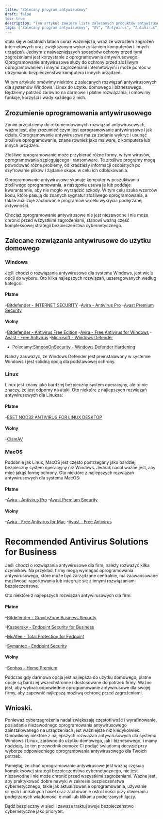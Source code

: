 ```yaml
---
title: "Zalecany program antywirusowy"
draft: false
toc: true
description: "Ten artykuł zawiera listę zalecanych produktów antywirusowych do użytku domowego i biznesowego, według rankingu SimeonOnSecurity. Rankingi są oparte na opiniach profesjonalistów i testach przeciwko złośliwym próbkom i obejmują jedynie możliwości antywirusowe, wykrywanie, doświadczenie użytkownika i wydajność. Użytkownicy systemu Windows mogą wybierać spośród opcji płatnych i bezpłatnych, natomiast użytkownicy systemów Linux i MacOS mają ograniczone możliwości, przy czym opcje płatne są dostępne tylko dla systemu Linux. Należy pamiętać, że AV nie jest wymagany na Linuksie lub MacOS, a korzystanie z jakiejkolwiek sieci VPN lub menedżera haseł dostarczonego z pakietem AV nie jest zalecane. Artykuł zawiera również zalecenia dotyczące dostawców VPN. Obecnie trwają prace nad zaleceniami dotyczącymi zastosowań biznesowych."
tags: ["Zalecany program antywirusowy", "AV", "Antywirus", "AntiVirus", "Produkty antywirusowe polecane przez SimeonOnSecurity", "VirusTotal", "Możliwości AV", "wykrywanie", "doświadczenie użytkownika", "wydajność", "Linux", "MacOS", "VPN", "menedżer haseł", "VPNS", "Zastosowanie domowe", "Windows", "Płatne", "Bitdefender - BEZPIECZEŃSTWO INTERNETOWE", "Avira - Antivirus Pro", "Avast Premium Security", "Bezpłatnie", "Bitdefender - Antivirus Free Edition", "Avira - darmowy program antywirusowy dla systemu Windows", "Avast - darmowy antywirus", "Microsoft - Windows Defender", "Utwardzanie systemu Windows Defender", "Linux", "ESET NOD32 ANTIVIRUS FOR LINUX DESKTOP", "ClamAV", "MacOS", "Zastosowanie biznesowe"]
---
```

 stała się w ostatnich latach coraz ważniejsza, wraz ze wzrostem zagrożeń internetowych oraz zwiększonym wykorzystaniem komputerów i innych urządzeń. Jednym z najważniejszych sposobów ochrony przed tymi zagrożeniami jest korzystanie z oprogramowania antywirusowego. Oprogramowanie antywirusowe służy do ochrony przed złośliwym oprogramowaniem i innymi zagrożeniami internetowymi i może pomóc w utrzymaniu bezpieczeństwa komputera i innych urządzeń.

W tym artykule omówimy niektóre z zalecanych rozwiązań antywirusowych dla systemów Windows i Linux do użytku domowego i biznesowego. Będziemy patrzeć zarówno na darmowe i płatne rozwiązania, i omówimy funkcje, korzyści i wady każdego z nich.

## Zrozumienie oprogramowania antywirusowego

Zanim przejdziemy do rekomendowanych rozwiązań antywirusowych, ważne jest, aby zrozumieć czym jest oprogramowanie antywirusowe i jak działa. Oprogramowanie antywirusowe ma za zadanie wykryć i usunąć złośliwe oprogramowanie, znane również jako malware, z komputera lub innych urządzeń.

Złośliwe oprogramowanie może przybierać różne formy, w tym wirusów, oprogramowania szpiegującego i ransomware. Te złośliwe programy mogą powodować różne problemy, od kradzieży informacji osobistych po szyfrowanie plików i żądanie okupu w celu ich odblokowania.

Oprogramowanie antywirusowe skanuje komputer w poszukiwaniu złośliwego oprogramowania, a następnie usuwa je lub poddaje kwarantannie, aby nie mogło wyrządzić szkody. W tym celu szuka wzorców kodu, które pasują do znanych sygnatur złośliwego oprogramowania, a także analizuje zachowanie programów w celu wykrycia podejrzanej aktywności.

Chociaż oprogramowanie antywirusowe nie jest niezawodne i nie może chronić przed wszystkimi zagrożeniami, stanowi ważną część kompleksowej strategii bezpieczeństwa cybernetycznego.

## Zalecane rozwiązania antywirusowe do użytku domowego

### Windows

Jeśli chodzi o rozwiązania antywirusowe dla systemu Windows, jest wiele opcji do wyboru. Oto kilka najlepszych rozwiązań, uszeregowanych według kategorii:

#### Płatne

-[Bitdefender - INTERNET SECURITY](https://amzn.to/3nfig7d)
-[Avira - Antivirus Pro](https://www.avira.com/en/antivirus-pro)
-[Avast Premium Security](https://amzn.to/2MA7jR2)

#### Wolny

-[Bitdefender - Antivirus Free Edition](https://www.bitdefender.com/solutions/free.html)
-[Avira - Free Antivirus for Windows](https://www.avira.com/en/free-antivirus-windows)
-[Avast - Free Antivirus](https://www.avast.com/en-us/index)
-[Microsoft - Windows Defender](https://www.microsoft.com/en-us/windows/comprehensive-security)
  - Polecamy:[SimeonOnSecurity - Windows Defender Hardening](https://github.com/simeononsecurity/Windows-Defender-Hardening)


Należy zauważyć, że Windows Defender jest preinstalowany w systemie Windows i jest solidną opcją dla podstawowej ochrony.

### Linux

Linux jest znany jako bardziej bezpieczny system operacyjny, ale to nie znaczy, że jest odporny na ataki. Oto niektóre z najlepszych rozwiązań antywirusowych dla Linuksa:

#### Płatne

-[ESET NOD32 ANTIVIRUS FOR LINUX DESKTOP](https://www.eset.com/int/home/antivirus-linux)

#### Wolny

-[ClamAV](https://www.clamav.net/)

### MacOS

Podobnie jak Linux, MacOS jest często postrzegany jako bardziej bezpieczny system operacyjny niż Windows. Jednak nadal ważne jest, aby mieć jakąś formę ochrony. Oto niektóre z najlepszych rozwiązań antywirusowych dla systemu MacOS:

#### Płatne

-[Avira - Antivirus Pro](https://www.avira.com/en/antivirus-pro)
-[Avast Premium Security](https://amzn.to/2MA7jR2)

#### Wolny

-[Avira - Free Antivirus for Mac](https://www.avira.com/en/free-antivirus-mac)
-[Avast - Free Antivirus](https://www.avast.com/en-us/index)

# Recommended Antivirus Solutions for Business

Jeśli chodzi o rozwiązania antywirusowe dla firm, należy rozważyć kilka czynników. Na przykład, firmy mogą wymagać oprogramowania antywirusowego, które może być zarządzane centralnie, ma zaawansowane możliwości raportowania lub integruje się z innymi rozwiązaniami bezpieczeństwa.

Oto niektóre z najlepszych rozwiązań antywirusowych dla firm:

#### Płatne

-[Bitdefender - GravityZone Business Security](https://www.bitdefender.com/business/)

-[Kaspersky - Endpoint Security for Business](https://www.kaspersky.com/small-to-medium-business-security/endpoint-security)

-[McAfee - Total Protection for Endpoint](https://www.mcafee.com/enterprise/en-us/products/total-protection-for-endpoint.html)

-[Symantec - Endpoint Security](https://www.symantec.com/products/endpoint-security)

#### Wolny

-[Sophos - Home Premium](https://home.sophos.com/)

Podczas gdy darmowa opcja jest najlepsza do użytku domowego, płatne opcje są bardziej wszechstronne i dostosowane do potrzeb firmy. Ważne jest, aby wybrać odpowiednie oprogramowanie antywirusowe dla swojej firmy, aby zapewnić najlepszą możliwą ochronę przed zagrożeniami.

## Wnioski.

Ponieważ cyberzagrożenia nadal zwiększają częstotliwość i wyrafinowanie, posiadanie niezawodnego oprogramowania antywirusowego zainstalowanego na urządzeniach jest ważniejsze niż kiedykolwiek. Omówiliśmy niektóre z najlepszych rozwiązań antywirusowych dla systemu Windows i Linux, zarówno do użytku domowego, jak i biznesowego, i mamy nadzieję, że ten przewodnik pomoże Ci podjąć świadomą decyzję przy wyborze odpowiedniego oprogramowania antywirusowego dla Twoich potrzeb.

Pamiętaj, że choć oprogramowanie antywirusowe jest ważną częścią kompleksowej strategii bezpieczeństwa cybernetycznego, nie jest niezawodne i nie może chronić przed wszystkimi zagrożeniami. Ważne jest, aby praktykować dobre nawyki w zakresie bezpieczeństwa cybernetycznego, takie jak aktualizowanie oprogramowania, używanie silnych i unikalnych haseł oraz zachowanie ostrożności przy otwieraniu podejrzanych wiadomości e-mail lub klikaniu podejrzanych łączy.

Bądź bezpieczny w sieci i zawsze traktuj swoje bezpieczeństwo cybernetyczne jako priorytet.

